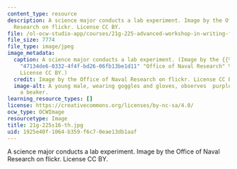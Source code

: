 ```yaml
---
content_type: resource
description: A science major conducts a lab experiment. Image by the Office of Naval
  Research on flickr. License CC BY.
file: /ol-ocw-studio-app/courses/21g-225-advanced-workshop-in-writing-for-science-and-engineering-els-spring-2016/1925e40f1064b359f6c70eae13db1aaf_21g-225s16-th.jpg
file_size: 7774
file_type: image/jpeg
image_metadata:
  caption: A science major conducts a lab experiment. (Image by the {{% resource_link
    "47134de6-0332-4f4f-bd26-06fb13be1d11" "Office of Naval Research" %}} on flickr.
    License CC BY.)
  credit: Image by the Office of Naval Research on flickr. License CC BY.
  image-alt: A young male, wearing goggles and gloves, observes  purple liquid in
    a beaker.
learning_resource_types: []
license: https://creativecommons.org/licenses/by-nc-sa/4.0/
ocw_type: OCWImage
resourcetype: Image
title: 21g-225s16-th.jpg
uid: 1925e40f-1064-b359-f6c7-0eae13db1aaf
---
```

A science major conducts a lab experiment. Image by the Office of Naval Research on flickr. License CC BY.